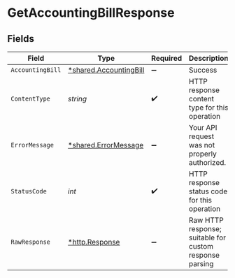 # GetAccountingBillResponse


## Fields

| Field                                                           | Type                                                            | Required                                                        | Description                                                     |
| --------------------------------------------------------------- | --------------------------------------------------------------- | --------------------------------------------------------------- | --------------------------------------------------------------- |
| `AccountingBill`                                                | [*shared.AccountingBill](../../models/shared/accountingbill.md) | :heavy_minus_sign:                                              | Success                                                         |
| `ContentType`                                                   | *string*                                                        | :heavy_check_mark:                                              | HTTP response content type for this operation                   |
| `ErrorMessage`                                                  | [*shared.ErrorMessage](../../models/shared/errormessage.md)     | :heavy_minus_sign:                                              | Your API request was not properly authorized.                   |
| `StatusCode`                                                    | *int*                                                           | :heavy_check_mark:                                              | HTTP response status code for this operation                    |
| `RawResponse`                                                   | [*http.Response](https://pkg.go.dev/net/http#Response)          | :heavy_minus_sign:                                              | Raw HTTP response; suitable for custom response parsing         |